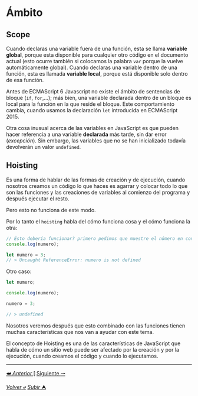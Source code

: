 # Ámbito 

## Scope

Cuando declaras una variable fuera de una función, esta se llama **variable global**, porque esta disponible para cualquier otro código en el documento actual (esto ocurre también si colocamos la palabra ``var`` porque la vuelve automáticamente global). Cuando declaras una variable dentro de una función, esta es llamada **variable local**, porque está disponible solo dentro de esa función.

Antes de ECMAScript 6 Javascript no existe el ámbito de  sentencias de bloque (``if``, ``for``,...); más bien, una variable declarada dentro de un bloque es local para la función en la que reside el bloque. Este comportamiento cambia, cuando usamos la declaración ``let`` introducida en ECMAScript 2015.

Otra cosa inusual acerca de las variables en JavaScript es que pueden hacer referencia a una variable **declarada** más tarde,  sin dar error (*excepción*). Sin embargo, las variables que no se han inicializado todavía devolverán un valor ``undefined``.

## Hoisting

Es una forma de hablar de las formas de creación y de ejecución, cuando nosotros creamos un código lo que haces es agarrar y colocar todo lo que son las funciones y las creaciones de variables al comienzo del programa y después ejecutar el resto.

Pero esto no funciona de este modo.

Por lo tanto el `hoisting` habla del cómo funciona cosa y el cómo funciona la otra:

```js
// Esto debería funcionar? primero pedimos que muestre el número en consola y después se declaro y inicializó.
console.log(numero);

let numero = 3;
// > Uncaught ReferenceError: numero is not defined
```
Otro caso:

```js
let numero;

console.log(numero);

numero = 3;

// > undefined
```
Nosotros veremos después que esto combinado con las funciones tienen muchas características que nos van a ayudar con este tema.

El concepto de Hoisting es una de las características de JavaScript que habla de cómo un sitio web puede ser afectado por la creación y por la ejecución, cuando creamos el código y cuando lo ejecutamos.

---

[**&#11176;** *Anterior* &#11007;](/JavaScriptJuniorDa/002.1casosEspeciales.md "Casos especiales") 
[Siguiente **&#129042;**](/JavaScriptJuniorDa/002.3windows_Prompt().md "Prompt")

[*Volver* **&ldca;**](/JavaScriptJuniorDa/README.md "Regresar a página Principal") 
[*Subir* **&#11165;**](# "Ir al título")
